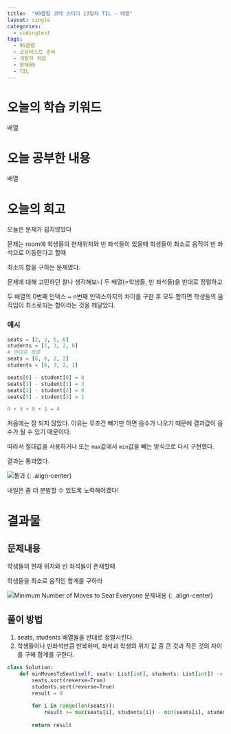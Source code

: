 ```yaml
---
title:  "99클럽 코테 스터디 13일차 TIL - 배열"
layout: single
categories:
  - codingtest
tags:
  - 99클럽
  - 코딩테스트 준비
  - 개발자 취업
  - 항해99
  - TIL
---
```


# 오늘의 학습 키워드 
배열

# 오늘 공부한 내용
배열

# 오늘의 회고
오늘은 문제가 쉽지않았다

문제는 room에 학생들의 현재위치와 빈 좌석들이 있을때 학생들이 최소로 움직여 빈 좌석으로 이동한다고 할때

최소의 합을 구하는 문제였다.

문제에 대해 고민하던 찰나 생각해보니 두 배열(=학생들, 빈 좌석들)을 반대로 정렬하고 

두 배열의 0번째 인덱스 ~ n번째 인덱스까지의 차이를 구한 후 모두 합하면 학생들의 움직임이 최소로되는 합이라는 것을 깨달았다.

### 예시
```python
seats = [2, 2, 6, 6] 
students = [1, 3, 2, 6]
# 반대로 정렬
seats = [6, 6, 2, 2] 
students = [6, 3, 2, 1]

seats[0] - student[0] = 0
seats[1] - student[1] = 3
seats[2] - student[2] = 0
seats[3] - student[3] = 1

0 + 3 + 0 + 1 = 4
```

처음에는 잘 되지 않았다. 이유는 무조건 빼기만 하면 음수가 나오기 때문에 결과값이 음수가 될 수 있기 때문이다.

따라서 절대값을 사용하거나 또는 `max`값에서 `min`값을 빼는 방식으로 다시 구현했다.

결과는 통과였다.

![통과](https://github.com/kimhyunso/kimhyunso.github.io/assets/87798982/1e254639-0cee-4f9d-b95f-7759f24e87fd)
{: .align-center}

내일은 좀 더 분발할 수 있도록 노력해야겠다!

# 결과물
## 문제내용

학생들의 현재 위치와 빈 좌석들이 존재할때

학생들을 최소로 움직인 합계를 구하라

![Minimum Number of Moves to Seat Everyone 문제내용](https://github.com/kimhyunso/kimhyunso.github.io/assets/87798982/53b75285-8767-4a7d-8b23-1f8f33e0fcc5)
{: .align-center}


## 풀이 방법
1. seats, students 배열들을 반대로 정렬시킨다.
2. 학생들이나 빈좌석만큼 반복하며, 좌석과 학생의 위치 값 중 큰 것과 작은 것의 차이를 구해 합계를 구한다.


```python
class Solution:
    def minMovesToSeat(self, seats: List[int], students: List[int]) -> int:
        seats.sort(reverse=True)
        students.sort(reverse=True)
        result = 0
        
        for i in range(len(seats)):
            result += max(seats[i], students[i]) - min(seats[i], students[i])
            
        return result
```







